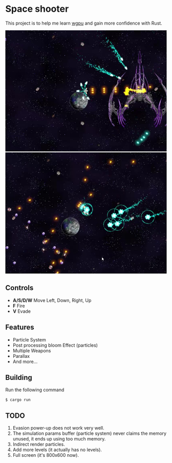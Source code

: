 # Space shooter

This project is to help me learn [wgpu](https://wgpu.rs) and gain more confidence with Rust.

![Image 1](./assets/screenshot1.jpg)
![Image 2](./assets/screenshot2.jpg)

## Controls

- **A/S/D/W** Move Left, Down, Right, Up
- **F** Fire
- **V** Evade

## Features

- Particle System
- Post processing bloom Effect (particles)
- Multiple Weapons
- Parallax
- And more...

## Building

Run the following command

```
$ cargo run
```

## TODO

1. Evasion power-up does not work very well.
2. The simulation params buffer (particle system) never claims the memory unused, it ends up using too much memory.
3. Indirect render particles.
4. Add more levels (it actually has no levels).
5. Full screen (it's 800x600 now).
